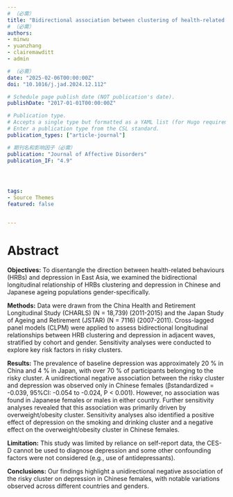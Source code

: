 ```yaml
---
# （必需）
title: "Bidirectional association between clustering of health-related behaviours and depression in mid- and older-aged adults: a longitudinal study in China and Japan"
# （必需）
authors:
- minwu
- yuanzhang
- clairemawditt
- admin

# （必需）
date: "2025-02-06T00:00:00Z"
doi: "10.1016/j.jad.2024.12.112"

# Schedule page publish date (NOT publication's date).
publishDate: "2017-01-01T00:00:00Z"

# Publication type.
# Accepts a single type but formatted as a YAML list (for Hugo requirements).
# Enter a publication type from the CSL standard.
publication_types: ["article-journal"]

# 期刊名和影响因子（必需）
publication: "Journal of Affective Disorders"
publication_IF: "4.9"




tags:
- Source Themes
featured: false


---
```


# **Abstract**
**Objectives:** To disentangle the direction between health-related behaviours (HRBs) and depression in East Asia, we examined the bidirectional longitudinal relationship of HRBs clustering and depression in Chinese and Japanese ageing populations gender-specifically.

**Methods:** Data were drawn from the China Health and Retirement Longitudinal Study (CHARLS) (N = 18,739) (2011-2015) and the Japan Study of Ageing and Retirement (JSTAR) (N = 7116) (2007-2011). Cross-lagged panel models (CLPM) were applied to assess bidirectional longitudinal relationships between HRB clustering and depression in adjacent waves, stratified by cohort and gender. Sensitivity analyses were conducted to explore key risk factors in risky clusters.

**Results:** The prevalence of baseline depression was approximately 20 % in China and 4 % in Japan, with over 70 % of participants belonging to the risky cluster. A unidirectional negative association between the risky cluster and depression was observed only in Chinese females (βstandardized = -0.039, 95%CI: -0.054 to -0.024, P < 0.001). However, no association was found in Japanese females or males in either country. Further sensitivity analyses revealed that this association was primarily driven by overweight/obesity cluster. Sensitivity analyses also identified a positive effect of depression on the smoking and drinking cluster and a negative effect on the overweight/obesity cluster in Chinese females.

**Limitation:** This study was limited by reliance on self-report data, the CES-D cannot be used to diagnose depression and some other confounding factors were not considered (e.g., use of antidepressants).

**Conclusions:** Our findings highlight a unidirectional negative association of the risky cluster on depression in Chinese females, with notable variations observed across different countries and genders.
